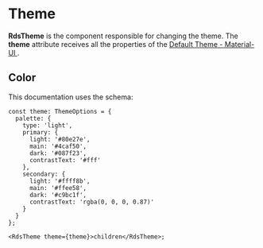 # Theme

**RdsTheme** is the component responsible for changing the theme. The **theme** attribute receives all the properties of the [Default Theme - Material-UI ](https://v4.mui.com/customization/default-theme/#default-theme).

## Color

This documentation uses the schema:

```tsx
const theme: ThemeOptions = {
  palette: {
    type: 'light',
    primary: {
      light: '#80e27e',
      main: '#4caf50',
      dark: '#087f23',
      contrastText: '#fff'
    },
    secondary: {
      light: '#ffff8b',
      main: '#ffee58',
      dark: '#c9bc1f',
      contrastText: 'rgba(0, 0, 0, 0.87)'
    }
  }
};

<RdsTheme theme={theme}>children</RdsTheme>;
```
